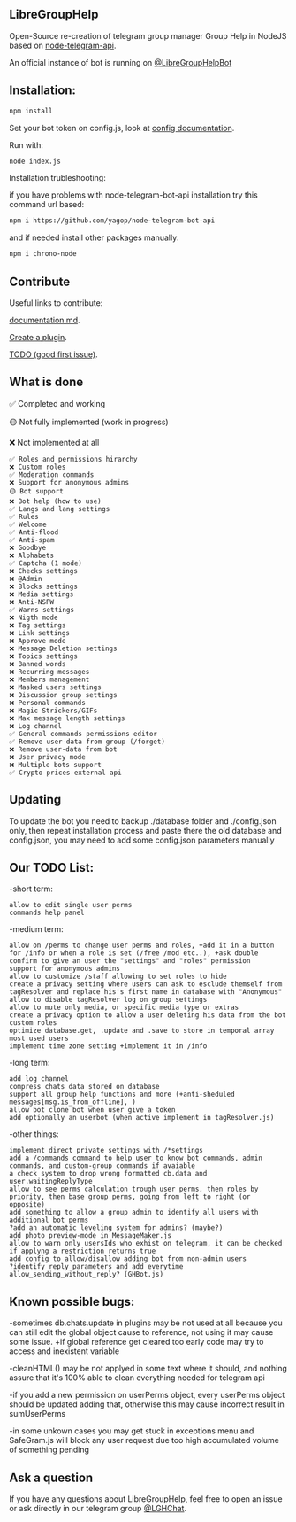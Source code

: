 ## LibreGroupHelp

Open-Source re-creation of telegram group manager Group Help in NodeJS based on [node-telegram-api](https://github.com/yagop/node-telegram-bot-api).

An official instance of bot is running on [@LibreGroupHelpBot](https://t.me/LibreGroupHelpBot)

## Installation:

```bash
npm install
```

Set your bot token on config.js, look at [config documentation](https://github.com/Sp3rick/GroupHelp/blob/main/CONFIG_DOCUMENTATION.md).

Run with:
```bash
node index.js
```

Installation trubleshooting:

if you have problems with node-telegram-bot-api installation try this command url based:
```bash
npm i https://github.com/yagop/node-telegram-bot-api
```

and if needed install other packages manually:
```bash
npm i chrono-node
```

## Contribute

Useful links to contribute:

[documentation.md](https://github.com/Sp3rick/GroupHelp/blob/main/documentation.md).

[Create a plugin](https://github.com/Sp3rick/GroupHelp/blob/main/plugins.md).

[TODO (good first issue)](https://github.com/Sp3rick/GroupHelp/contribute).


## What is done

✅ Completed and working

🟡 Not fully implemented (work in progress)

❌ Not implemented at all

```
✅ Roles and permissions hirarchy
❌ Custom roles
✅ Moderation commands
❌ Support for anonymous admins
🟡 Bot support
❌ Bot help (how to use)
✅ Langs and lang settings
✅ Rules
✅ Welcome
✅ Anti-flood
✅ Anti-spam
❌ Goodbye
❌ Alphabets
✅ Captcha (1 mode)
❌ Checks settings
❌ @Admin
❌ Blocks settings
❌ Media settings
❌ Anti-NSFW
✅ Warns settings
❌ Nigth mode
❌ Tag settings
❌ Link settings
❌ Approve mode
❌ Message Deletion settings
❌ Topics settings
❌ Banned words
❌ Recurring messages
❌ Members management
❌ Masked users settings
❌ Discussion group settings
❌ Personal commands
❌ Magic Strickers/GIFs
❌ Max message length settings
❌ Log channel
✅ General commands permissions editor
✅ Remove user-data from group (/forget)
❌ Remove user-data from bot
❌ User privacy mode
❌ Multiple bots support
✅ Crypto prices external api
```

## Updating
To update the bot you need to backup ./database folder and ./config.json only, then repeat installation process and paste there the old database and config.json, you may need to add some config.json parameters manually


## Our TODO List:

-short term:

    allow to edit single user perms
    commands help panel

-medium term:

    allow on /perms to change user perms and roles, +add it in a button for /info or when a role is set (/free /mod etc..), +ask double confirm to give an user the "settings" and "roles" permission
    support for anonymous admins
    allow to customize /staff allowing to set roles to hide
    create a privacy setting where users can ask to esclude themself from tagResolver and replace his's first name in database with "Anonymous"
    allow to disable tagResolver log on group settings
    allow to mute only media, or specific media type or extras
    create a privacy option to allow a user deleting his data from the bot
    custom roles
    optimize database.get, .update and .save to store in temporal array most used users
    implement time zone setting +implement it in /info

-long  term:

    add log channel
    compress chats data stored on database
    support all group help functions and more (+anti-sheduled messages[msg.is_from_offline], )
    allow bot clone bot when user give a token
    add optionally an userbot (when active implement in tagResolver.js)

-other things:

    implement direct private settings with /*settings
    add a /commands command to help user to know bot commands, admin commands, and custom-group commands if avaiable
    a check system to drop wrong formatted cb.data and user.waitingReplyType
    allow to see perms calculation trough user perms, then roles by priority, then base group perms, going from left to right (or opposite)
    add something to allow a group admin to identify all users with additional bot perms
    ?add an automatic leveling system for admins? (maybe?)
    add photo preview-mode in MessageMaker.js
    allow to warn only usersIds who exhist on telegram, it can be checked if applyng a restriction returns true
    add config to allow/disallow adding bot from non-admin users
    ?identify reply_parameters and add everytime allow_sending_without_reply? (GHBot.js)


## Known possible bugs:
-sometimes db.chats.update in plugins may be not used at all because you can still edit the global object cause to reference, not using it may cause some issue. +if global reference get cleared too early code may try to access and inexistent variable

-cleanHTML() may be not applyed in some text where it should, and nothing assure that it's 100% able to clean everything needed for telegram api

-if you add a new permission on userPerms object, every userPerms object should be updated adding that, otherwise this may cause incorrect result in sumUserPerms

-in some unkown cases you may get stuck in exceptions menu and SafeGram.js will block any user request due too high accumulated volume of something pending


## Ask a question

If you have any questions about LibreGroupHelp, feel free to open an issue or ask directly in our telegram group [@LGHChat](https://t.me/LGHChat).